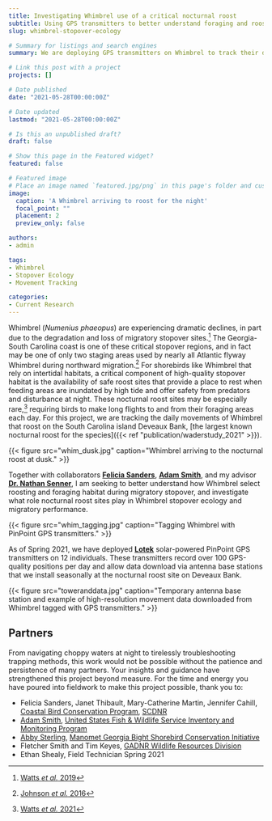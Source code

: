 ```yaml
---
title: Investigating Whimbrel use of a critical nocturnal roost
subtitle: Using GPS transmitters to better understand foraging and roosting habitat selection during migratory stopover
slug: whimbrel-stopover-ecology

# Summary for listings and search engines
summary: We are deploying GPS transmitters on Whimbrel to track their daily movements to and from a critical nocturnal roost and diurnal foraging areas, to better understand the role nocturnal roosts play in this species' stopover ecology.

# Link this post with a project
projects: []

# Date published
date: "2021-05-28T00:00:00Z"

# Date updated
lastmod: "2021-05-28T00:00:00Z"

# Is this an unpublished draft?
draft: false

# Show this page in the Featured widget?
featured: false

# Featured image
# Place an image named `featured.jpg/png` in this page's folder and customize its options here.
image:
  caption: 'A Whimbrel arriving to roost for the night'
  focal_point: ""
  placement: 2
  preview_only: false

authors:
- admin

tags:
- Whimbrel
- Stopover Ecology
- Movement Tracking

categories:
- Current Research
---
```


Whimbrel (_Numenius phaeopus_) are experiencing dramatic declines, in part due to the degradation and loss of migratory stopover sites.[^1] The Georgia-South Carolina coast is one of these critical stopover regions, and in fact may be one of only two staging areas used by nearly all Atlantic flyway Whimbrel during northward migration.[^2] For shorebirds like Whimbrel that rely on intertidal habitats, a critical component of high-quality stopover habitat is the availability of safe roost sites that provide a place to rest when feeding areas are inundated by high tide and offer safety from predators and disturbance at night. These nocturnal roost sites may be especially rare,[^3] requiring birds to make long flights to and from their foraging areas each day. For this project, we are tracking the daily movements of Whimbrel that roost on the South Carolina island Deveaux Bank, [the largest known nocturnal roost for the species]({{< ref "publication/waderstudy_2021" >}}).

{{< figure src="whim_dusk.jpg" caption="Whimbrel arriving to the nocturnal roost at dusk." >}}
 
Together with collaborators [**Felicia Sanders**](https://www.dnr.sc.gov/news/2020/oct/oct29-shorebird.php#:~:text=Felicia%20Sanders%2C%20who%20serves%20as,of%20Fish%20and%20Wildlife%20Agencies.), [**Adam Smith**](https://adamdsmith.me/), and my advisor [**Dr. Nathan Senner**](http://www.sennerlab.com/research.html), I am seeking to better understand how Whimbrel select roosting and foraging habitat during migratory stopover, and investigate what role nocturnal roost sites play in Whimbrel stopover ecology and migratory performance. 

{{< figure src="whim_tagging.jpg" caption="Tagging Whimbrel with PinPoint GPS transmitters." >}}

As of Spring 2021, we have deployed [**Lotek**](http://lotek.com/) solar-powered PinPoint GPS transmitters on 12 individuals. These transmitters record over 100 GPS-quality positions per day and allow data download via antenna base stations that we install seasonally at the nocturnal roost site on Deveaux Bank. 

{{< figure src="toweranddata.jpg" caption="Temporary antenna base station and example of high-resolution movement data downloaded from Whimbrel tagged with GPS transmitters." >}}

## Partners
From navigating choppy waters at night to tirelessly troubleshooting trapping methods, this work would not be possible without the patience and persistence of many partners. Your insights and guidance have strengthened this project beyond measure. For the time and energy you have poured into fieldwork to make this project possible, thank you to:
- Felicia Sanders, Janet Thibault, Mary-Catherine Martin, Jennifer Cahill, [Coastal Bird Conservation Program](https://www.sccoastalbirds.org/), [SCDNR](https://www.dnr.sc.gov/wildlife/species/coastalbirds/index.html)
- [Adam Smith](https://adamdsmith.me/), [United States Fish & Wildlife Service Inventory and Monitoring Program](https://www.fws.gov/southeast/national-wildlife-refuges/inventory-and-monitoring/)
- [Abby Sterling](https://www.manomet.org/our_people/abby-sterling/), [Manomet Georgia Bight Shorebird Conservation Initiative](https://www.manomet.org/project/ga-bight-shorebird-conservation/)
- Fletcher Smith and Tim Keyes, [GADNR Wildlife Resources Division](https://georgiawildlife.com/)
- Ethan Shealy, Field Technician Spring 2021

[^1]: [Watts _et al._ 2019](https://academic.oup.com/condor/article/121/1/duy001/5307067)
[^2]: [Johnson _et al._ 2016](https://onlinelibrary.wiley.com/doi/abs/10.1111/jofo.12173)
[^3]: [Watts _et al._ 2021](https://onlinelibrary.wiley.com/doi/epdf/10.1111/jav.02629)
